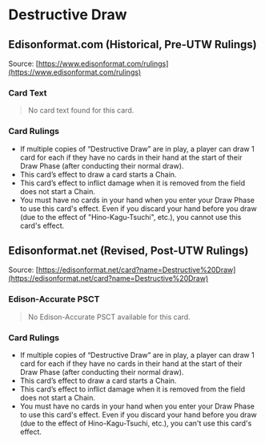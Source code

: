 # Destructive Draw

## Edisonformat.com (Historical, Pre-UTW Rulings)

Source: [https://www.edisonformat.com/rulings](https://www.edisonformat.com/rulings)

### Card Text

> No card text found for this card.

### Card Rulings

*   If multiple copies of “Destructive Draw” are in play, a player can draw 1 card for each if they have no cards in their hand at the start of their Draw Phase (after conducting their normal draw).
*   This card’s effect to draw a card starts a Chain.
*   This card’s effect to inflict damage when it is removed from the field does not start a Chain.
*   You must have no cards in your hand when you enter your Draw Phase to use this card's effect. Even if you discard your hand before you draw (due to the effect of "Hino-Kagu-Tsuchi", etc.), you cannot use this card's effect.

## Edisonformat.net (Revised, Post-UTW Rulings)

Source: [https://edisonformat.net/card?name=Destructive%20Draw](https://edisonformat.net/card?name=Destructive%20Draw)

### Edison-Accurate PSCT

> No Edison-Accurate PSCT available for this card.

### Card Rulings

*   If multiple copies of “Destructive Draw” are in play, a player can draw 1 card for each if they have no cards in their hand at the start of their Draw Phase (after conducting their normal draw).
*   This card’s effect to draw a card starts a Chain.
*   This card’s effect to inflict damage when it is removed from the field does not start a Chain.
*   You must have no cards in your hand when you enter your Draw Phase to use this card's effect. Even if you discard your hand before you draw (due to the effect of Hino-Kagu-Tsuchi, etc.), you can't use this card's effect.
            